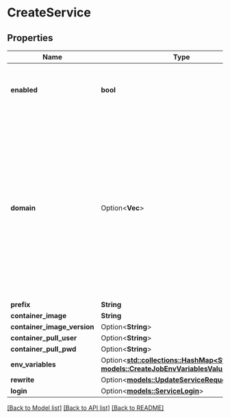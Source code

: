 # CreateService

## Properties

Name | Type | Description | Notes
------------ | ------------- | ------------- | -------------
**enabled** | **bool** | whether this service is active and should be propagated to ingress | 
**domain** | Option<**Vec<String>**> | by default this property is empty and represents that all verified domains will be added. I a domain is added through a service, this service will only be served through that domain, und new domain als also no longer added automatically. | [optional]
**prefix** | **String** |  | 
**container_image** | **String** |  | 
**container_image_version** | Option<**String**> |  | [optional]
**container_pull_user** | Option<**String**> |  | [optional]
**container_pull_pwd** | Option<**String**> |  | [optional]
**env_variables** | Option<[**std::collections::HashMap<String, models::CreateJobEnvVariablesValue>**](CreateJob_envVariables_value.md)> |  | [optional]
**rewrite** | Option<[**models::UpdateServiceRequestRewrite**](updateService_request_rewrite.md)> |  | [optional]
**login** | Option<[**models::ServiceLogin**](Service_login.md)> |  | [optional]

[[Back to Model list]](../README.md#documentation-for-models) [[Back to API list]](../README.md#documentation-for-api-endpoints) [[Back to README]](../README.md)


